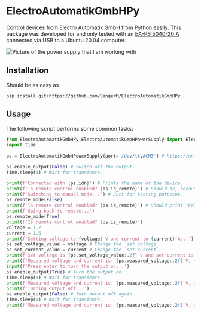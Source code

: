 # ElectroAutomatikGmbHPy

Control devices from Electro Automatik GmbH from Python easily. This package was developed for and only tested with an [EA-PS 5040-20 A](https://elektroautomatik.com/shop/en/products/programmable-dc-laboratory-power-supplies/dc-laboratory-power-supplies/series-ps-5000-br-160-up-to-640-w/705/laboratory-power-supply-0..40v/0..20a/320w) connected via USB to a Ubuntu 20.04 computer. 

![Picture of the power supply that I am working with](https://elektroautomatik.com/shop/media/vector/cb/g0/17/ea-elektroautomatik_section_bg_01.svg)

## Installation

Should be as easy as 
```
pip install git+https://github.com/SengerM/ElectroAutomatikGmbHPy
```

## Usage

The following script performs some common tasks:

```Python
from ElectroAutomatikGmbHPy.ElectroAutomatikGmbHPowerSupply import ElectroAutomatikGmbHPowerSupply
import time
	
ps = ElectroAutomatikGmbHPowerSupply(port='/dev/ttyACM3') # https://unix.stackexchange.com/a/144735/317682

ps.enable_output(False) # Switch off the output.
time.sleep(1) # Wait for transients.

print(f'Connected with {ps.idn}') # Prints the name of the device.
print(f'Is remote control enabled? {ps.is_remote}') # Should be, because it is automatically changed to remote when the connection is open.
print(f'Switching to manual mode...') # Just for testing purposes.
ps.remote_mode(False)
print(f'Is remote control enabled? {ps.is_remote}') # Should print "False".
print(f'Going back to remote...')
ps.remote_mode(True)
print(f'Is remote control enabled? {ps.is_remote}')
voltage = 1.2
current = 1.5
print(f'Setting voltage to {voltage} V and current to {current} A...')
ps.set_voltage_value = voltage # Change the `set voltage`.
ps.set_current_value = current # Change the `set current`.
print(f'Set voltage is {ps.set_voltage_value:.2f} V and set current is {ps.set_current_value:.2f} A.') # Should print the values just set.
print(f'Measured voltage and current is: {ps.measured_voltage:.2f} V, {ps.measured_current:.2f} A, output is {ps.output}.') # Should print 0 because the output is off.
input(f'Press enter to turn the output on...')
ps.enable_output(True) # Turn the output on.
time.sleep(1) # Wait for transients.
print(f'Measured voltage and current is: {ps.measured_voltage:.2f} V, {ps.measured_current:.2f} A, output is {ps.output}.') # Should print some values.
print(f'Turning output off...')
ps.enable_output(False) # Turn output off again.
time.sleep(1) # Wait for transients.
print(f'Measured voltage and current is: {ps.measured_voltage:.2f} V, {ps.measured_current:.2f} A, output is {ps.output}.') # Should print 0.
```
